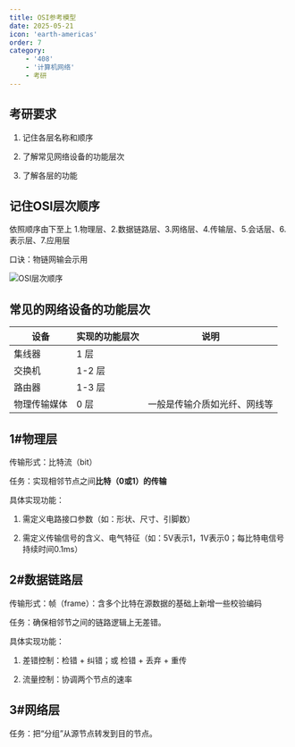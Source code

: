 ```yaml
---
title: OSI参考模型
date: 2025-05-21
icon: 'earth-americas'
order: 7
category: 
    - '408'
    - '计算机网络'
    - 考研
---
```


## 考研要求

1. 记住各层名称和顺序

2. 了解常见网络设备的功能层次

3. 了解各层的功能

## 记住OSI层次顺序

依照顺序由下至上 1.物理层、2.数据链路层、3.网络层、4.传输层、5.会话层、6.表示层、7.应用层

口诀：物链网输会示用

![OSI层次顺序](//store.s1r0ko.top/svg/4.svg)

## 常见的网络设备的功能层次

| 设备 | 实现的功能层次 | 说明 |
| --- | --- | --- |
| 集线器 | 1 层 |  |
| 交换机 | 1-2 层 | | 
| 路由器 | 1-3 层 |  |
| 物理传输媒体 | 0 层 | 一般是传输介质如光纤、网线等 |

## 1#物理层

传输形式：比特流（bit）

任务：实现相邻节点之间**比特（0或1）的传输**

具体实现功能：

1. 需定义电路接口参数（如：形状、尺寸、引脚数）

2. 需定义传输信号的含义、电气特征（如：5V表示1，1V表示0；每比特电信号持续时间0.1ms）

## 2#数据链路层

传输形式：帧（frame）：含多个比特在源数据的基础上新增一些校验编码

任务：确保相邻节之间的链路逻辑上无差错。

具体实现功能：

1. 差错控制：检错 + 纠错；或 检错 + 丢弃 + 重传

2. 流量控制：协调两个节点的速率

## 3#网络层

任务：把“分组”从源节点转发到目的节点。

